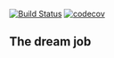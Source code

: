 [![Build Status](https://travis-ci.org/andreykirson/job4j_dreamjob.svg?branch=master)](https://travis-ci.org/andreykirson/job4j__dreamjob)
[![codecov](https://codecov.io/gh/andreykirson/job4j__dreamjob/branch/master/graph/badge.svg)](https://codecov.io/gh/andreykirson/job4j__dreamjob)




## The dream job

